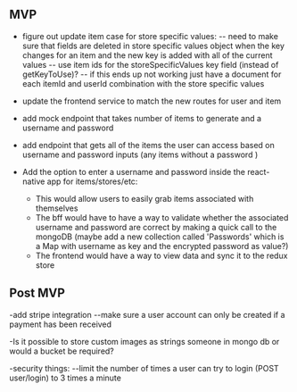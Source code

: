 ## MVP
- figure out update item case for store specific values:
    -- need to make sure that fields are deleted in store specific values object when the key changes for an item and the new key is added with all of the current values
    -- use item ids for the storeSpecificValues key field (instead of getKeyToUse)?
    -- if this ends up not working just have a document for each itemId and userId combination with the store specific values

- update the frontend service to match the new routes for user and item
- add mock endpoint that takes number of items to generate and a username and password
- add endpoint that gets all of the items the user can access based on username and password inputs (any items without a password )
- Add the option to enter a username and password inside the react-native app for items/stores/etc:
    - This would allow users to easily grab items associated with themselves
    - The bff would have to have a way to validate whether the associated username and password are correct by making a quick call to the mongoDB (maybe add a new collection called 'Passwords' which is a Map with username as key and the encrypted password as value?)
    - The frontend would have a way to view data and sync it to the redux store

## Post MVP
-add stripe integration
    --make sure a user account can only be created if a payment has been received

-Is it possible to store custom images as strings someone in mongo db or would a bucket be required?

-security things:
    --limit the number of times a user can try to login (POST user/login) to 3 times a minute